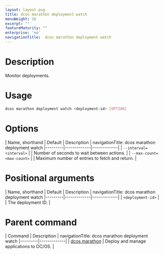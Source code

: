 ```yaml
---
layout: layout.pug
title: dcos marathon deployment watch
menuWeight: 16
excerpt: ""
featureMaturity: ""
enterprise: 'no'
navigationTitle:  dcos marathon deployment watch
---
```


<!-- This source repo for this topic is https://github.com/dcos/dcos-docs -->


# Description
Monitor deployments.

# Usage

```bash
dcos marathon deployment watch <deployment-id> [OPTION]
```

# Options

| Name, shorthand | Default | Description |
navigationTitle:  dcos marathon deployment watch
|---------|-------------|-------------|
| `--interval=<interval>`   |             | Number of seconds to wait between actions. |
| `--max-count=<max-count>`   |             | Maximum number of entries to fetch and return. |


# Positional arguments

| Name, shorthand | Default | Description |
navigationTitle:  dcos marathon deployment watch
|---------|-------------|-------------|
| `<deployment-id>`   |             |  The deployment ID. |

# Parent command

| Command | Description |
navigationTitle:  dcos marathon deployment watch
|---------|-------------|
| [dcos marathon](/1.9/cli/command-reference/dcos-marathon/) | Deploy and manage applications to DC/OS. |

<!-- # Examples -->
